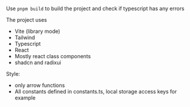 Use `pnpm build` to build the project and check if typescript has any errors

The project uses

- Vite (library mode)
- Tailwind
- Typescript
- React
- Mostly react class components
- shadcn and radixui

Style:

- only arrow functions
- All constants defined in constants.ts, local storage access keys for example
